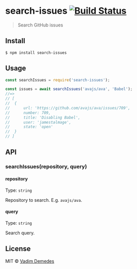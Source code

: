 # search-issues [![Build Status](https://travis-ci.org/vadimdemedes/search-issues.svg?branch=master)](https://travis-ci.org/vadimdemedes/search-issues)

> Search GitHub issues


## Install

```
$ npm install search-issues
```


## Usage

```js
const searchIssues = require('search-issues');

const issues = await searchIssues('avajs/ava', 'Babel');
//=>
// [
// 	{
// 		url: 'https://github.com/avajs/ava/issues/709',
// 		number: 709,
// 		title: 'Disabling Babel',
// 		user: 'jamestalmage',
// 		state: 'open'
// 	}
// ]
```


## API

### searchIssues(repository, query)

#### repository

Type: `string`

Repository to search. E.g. `avajs/ava`.

#### query

Type: `string`

Search query.


## License

MIT © [Vadim Demedes](https://github.com/vadimdemedes)
